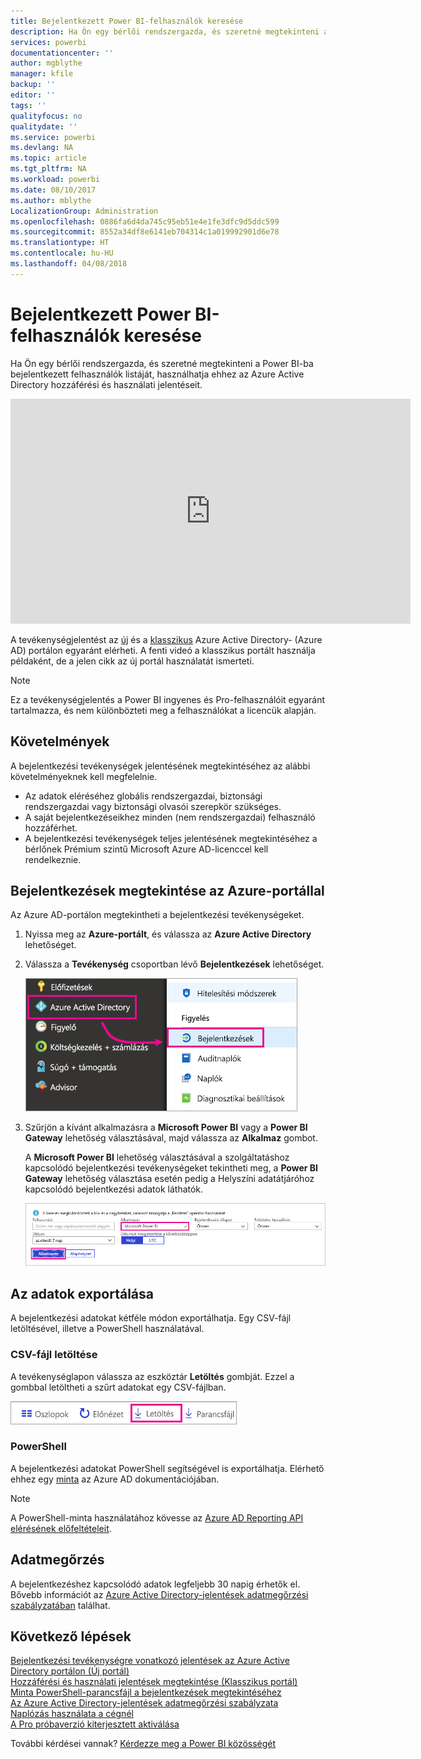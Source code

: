 ```yaml
---
title: Bejelentkezett Power BI-felhasználók keresése
description: Ha Ön egy bérlői rendszergazda, és szeretné megtekinteni a Power BI-ba bejelentkezett felhasználók listáját, használhatja ehhez az Azure Active Directory hozzáférési és használati jelentéseit.
services: powerbi
documentationcenter: ''
author: mgblythe
manager: kfile
backup: ''
editor: ''
tags: ''
qualityfocus: no
qualitydate: ''
ms.service: powerbi
ms.devlang: NA
ms.topic: article
ms.tgt_pltfrm: NA
ms.workload: powerbi
ms.date: 08/10/2017
ms.author: mblythe
LocalizationGroup: Administration
ms.openlocfilehash: 0886fa6d4da745c95eb51e4e1fe3dfc9d5ddc599
ms.sourcegitcommit: 8552a34df8e6141eb704314c1a019992901d6e78
ms.translationtype: HT
ms.contentlocale: hu-HU
ms.lasthandoff: 04/08/2018
---
```

# <a name="find-power-bi-users-that-have-signed-in"></a>Bejelentkezett Power BI-felhasználók keresése
Ha Ön egy bérlői rendszergazda, és szeretné megtekinteni a Power BI-ba bejelentkezett felhasználók listáját, használhatja ehhez az Azure Active Directory hozzáférési és használati jelentéseit.

<iframe width="640" height="360" src="https://www.youtube.com/embed/1AVgh9w9VM8?showinfo=0" frameborder="0" allowfullscreen></iframe>

A tevékenységjelentést az [új](https://docs.microsoft.com/azure/active-directory/active-directory-reporting-activity-sign-ins) és a [klasszikus](https://docs.microsoft.com/azure/active-directory/active-directory-view-access-usage-reports) Azure Active Directory- (Azure AD) portálon egyaránt elérheti. A fenti videó a klasszikus portált használja példaként, de a jelen cikk az új portál használatát ismerteti.

> [!NOTE]
> Ez a tevékenységjelentés a Power BI ingyenes és Pro-felhasználóit egyaránt tartalmazza, és nem különbözteti meg a felhasználókat a licencük alapján.
> 
> 

## <a name="requirements"></a>Követelmények
A bejelentkezési tevékenységek jelentésének megtekintéséhez az alábbi követelményeknek kell megfelelnie.

* Az adatok eléréséhez globális rendszergazdai, biztonsági rendszergazdai vagy biztonsági olvasói szerepkör szükséges.
* A saját bejelentkezéseikhez minden (nem rendszergazdai) felhasználó hozzáférhet.
* A bejelentkezési tevékenységek teljes jelentésének megtekintéséhez a bérlőnek Prémium szintű Microsoft Azure AD-licenccel kell rendelkeznie.

## <a name="using-the-azure-portal-to-view-sign-ins"></a>Bejelentkezések megtekintése az Azure-portállal
Az Azure AD-portálon megtekintheti a bejelentkezési tevékenységeket.

1. Nyissa meg az **Azure-portált**, és válassza az **Azure Active Directory** lehetőséget.
2. Válassza a **Tevékenység** csoportban lévő **Bejelentkezések** lehetőséget.
   
    ![](media/service-admin-access-usage/azure-portal-sign-ins.png)
3. Szűrjön a kívánt alkalmazásra a **Microsoft Power BI** vagy a **Power BI Gateway** lehetőség választásával, majd válassza az **Alkalmaz** gombot.
   
    A **Microsoft Power BI** lehetőség választásával a szolgáltatáshoz kapcsolódó bejelentkezési tevékenységeket tekintheti meg, a **Power BI Gateway** lehetőség választása esetén pedig a Helyszíni adatátjáróhoz kapcsolódó bejelentkezési adatok láthatók.
   
    ![](media/service-admin-access-usage/sign-in-filter.png)

## <a name="export-the-data"></a>Az adatok exportálása
A bejelentkezési adatokat kétféle módon exportálhatja. Egy CSV-fájl letöltésével, illetve a PowerShell használatával.

### <a name="download-csv"></a>CSV-fájl letöltése
A tevékenységlapon válassza az eszköztár **Letöltés** gombját. Ezzel a gombbal letöltheti a szűrt adatokat egy CSV-fájlban.

![](media/service-admin-access-usage/download-sign-in-data-csv.png)

### <a name="powershell"></a>PowerShell
A bejelentkezési adatokat PowerShell segítségével is exportálhatja. Elérhető ehhez egy [minta](https://docs.microsoft.com/azure/active-directory/active-directory-reporting-api-sign-in-activity-samples#powershell-script) az Azure AD dokumentációjában.

> [!NOTE]
> A PowerShell-minta használatához kövesse az [Azure AD Reporting API elérésének előfeltételeit](https://docs.microsoft.com/en-us/azure/active-directory/active-directory-reporting-api-prerequisites).
> 
> 

## <a name="data-retention"></a>Adatmegőrzés
A bejelentkezéshez kapcsolódó adatok legfeljebb 30 napig érhetők el. Bővebb információt az [Azure Active Directory-jelentések adatmegőrzési szabályzatában](https://docs.microsoft.com/azure/active-directory/active-directory-reporting-retention) találhat.

## <a name="next-steps"></a>Következő lépések
[Bejelentkezési tevékenységre vonatkozó jelentések az Azure Active Directory portálon (Új portál)](https://docs.microsoft.com/azure/active-directory/active-directory-reporting-activity-sign-ins)  
[Hozzáférési és használati jelentések megtekintése (Klasszikus portál)](https://docs.microsoft.com/azure/active-directory/active-directory-view-access-usage-reports#view-or-download-a-report)  
[Minta PowerShell-parancsfájl a bejelentkezések megtekintéséhez](https://docs.microsoft.com/azure/active-directory/active-directory-reporting-api-sign-in-activity-samples#powershell-script)  
[Az Azure Active Directory-jelentések adatmegőrzési szabályzata](https://docs.microsoft.com/azure/active-directory/active-directory-reporting-retention)  
[Naplózás használata a cégnél](service-admin-auditing.md)  
[A Pro próbaverzió kiterjesztett aktiválása](service-extended-pro-trial.md)

További kérdései vannak? [Kérdezze meg a Power BI közösségét](https://community.powerbi.com/)

